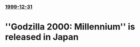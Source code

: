 ### [1999-12-31](/news/1999/12/31/index.md)

#  ''Godzilla 2000: Millennium'' is released in Japan




